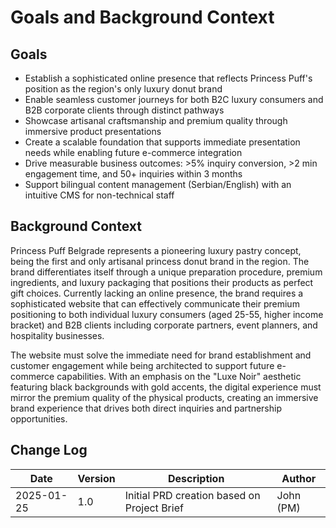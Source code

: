 # Goals and Background Context

## Goals

- Establish a sophisticated online presence that reflects Princess Puff's position as the region's only luxury donut brand
- Enable seamless customer journeys for both B2C luxury consumers and B2B corporate clients through distinct pathways
- Showcase artisanal craftsmanship and premium quality through immersive product presentations
- Create a scalable foundation that supports immediate presentation needs while enabling future e-commerce integration
- Drive measurable business outcomes: >5% inquiry conversion, >2 min engagement time, and 50+ inquiries within 3 months
- Support bilingual content management (Serbian/English) with an intuitive CMS for non-technical staff

## Background Context

Princess Puff Belgrade represents a pioneering luxury pastry concept, being the first and only artisanal princess donut brand in the region. The brand differentiates itself through a unique preparation procedure, premium ingredients, and luxury packaging that positions their products as perfect gift choices. Currently lacking an online presence, the brand requires a sophisticated website that can effectively communicate their premium positioning to both individual luxury consumers (aged 25-55, higher income bracket) and B2B clients including corporate partners, event planners, and hospitality businesses.

The website must solve the immediate need for brand establishment and customer engagement while being architected to support future e-commerce capabilities. With an emphasis on the "Luxe Noir" aesthetic featuring black backgrounds with gold accents, the digital experience must mirror the premium quality of the physical products, creating an immersive brand experience that drives both direct inquiries and partnership opportunities.

## Change Log

| Date | Version | Description | Author |
|------|---------|-------------|---------|
| 2025-01-25 | 1.0 | Initial PRD creation based on Project Brief | John (PM) |
